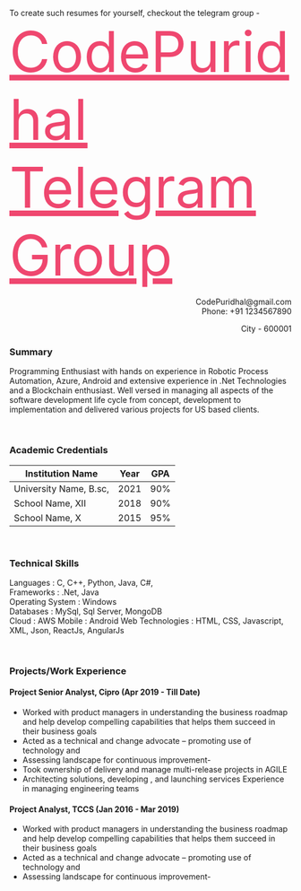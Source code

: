 To create such resumes for yourself, checkout the telegram group -  <a href="https://t.me/codepuridhal" style="color:#ef476f;font-size: 100px;" >CodePuridhal Telegram Group</a>

<div align="right">CodePuridhal@gmail.com</div>
<div align="right">Phone: +91 1234567890 </div>
<p align=right>City - 600001 </p>


### Summary
Programming Enthusiast with hands on experience in Robotic Process Automation, Azure, Android and extensive experience in .Net Technologies and a Blockchain enthusiast. Well versed in managing all aspects of the software development life cycle from concept, development to implementation and delivered various projects for US based clients.

<br/>  

### Academic Credentials
 
| Institution Name         | Year     |                GPA        |
| --------------------- | -------------------------- |-------------------------- |
| University Name, B.sc, | 2021  |90%         |
| School Name, XII     | 2018  |90%         |
| School Name, X       | 2015 | 95%|

  
 
 <br/>  


### Technical Skills
 
Languages         : C, C++, Python, Java, C#,                                                            <br/>
Frameworks        : .Net, Java                                                                              <br/>
Operating System  : Windows                                                                                 <br/>
Databases         : MySql, Sql Server, MongoDB                                                              <br/>
Cloud             : AWS
Mobile            : Android
Web Technologies  : HTML, CSS, Javascript, XML, Json, ReactJs, AngularJs

 <br/>  

### Projects/Work Experience                                                                          <br/>  
#### Project Senior Analyst, Cipro (Apr 2019 - Till Date)
- Worked with product managers in understanding the business roadmap and help develop compelling capabilities that helps them succeed in their business goals 
- Acted as a technical and change advocate 
– promoting use of technology and
- Assessing landscape for continuous improvement- 
- Took ownership of delivery and manage multi-release projects in AGILE
- Architecting solutions, developing , and launching services Experience in managing engineering teams


#### Project Analyst, TCCS (Jan 2016 - Mar 2019)
- Worked with product managers in understanding the business roadmap and help develop compelling capabilities that helps them succeed in their business goals 
- Acted as a technical and change advocate 
– promoting use of technology and
- Assessing landscape for continuous improvement- 


   
